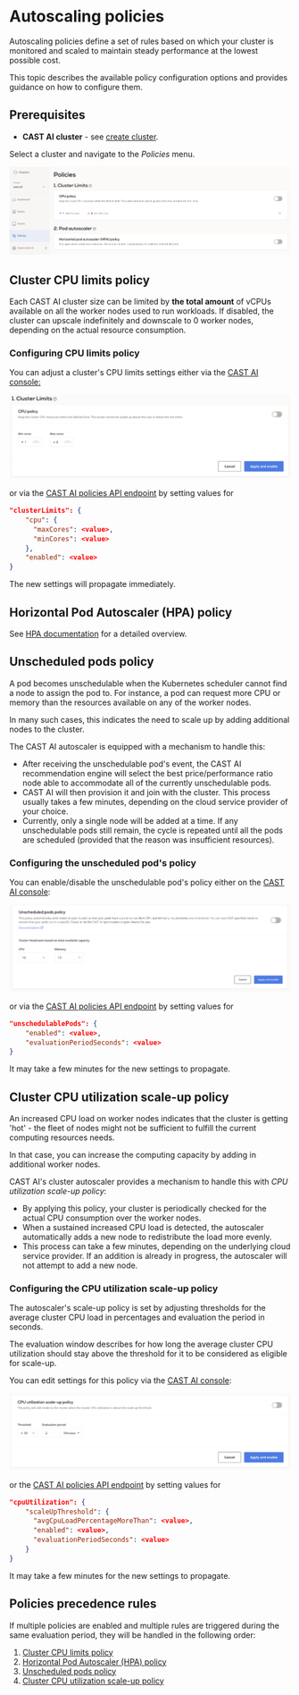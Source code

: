 # Autoscaling policies

Autoscaling policies define a set of rules based on which your cluster is monitored and scaled to maintain steady
performance at the lowest possible cost.

This topic describes the available policy configuration options and provides guidance on how to configure them.

## Prerequisites

- **CAST AI cluster** - see [create cluster](../getting-started.md).

Select a cluster and navigate to the *Policies* menu.

![](autoscaling-policies/policies.png)

## Cluster CPU limits policy

Each CAST AI cluster size can be limited by **the total amount** of vCPUs available on all the worker nodes
used to run workloads.
If disabled, the cluster can upscale indefinitely and downscale to 0 worker nodes, depending on the actual
resource consumption.

### Configuring CPU limits policy

You can adjust a cluster's CPU limits settings either via the [CAST AI console:](https://console.cast.ai/)

![](autoscaling-policies/cluster_size.png)

or via the [CAST AI policies API endpoint](https://api.cast.ai/v1/spec/#/cluster-policies/UpsertPolicies) by setting
values for

```JSON
"clusterLimits": {
    "cpu": {
      "maxCores": <value>,
      "minCores": <value>
    },
    "enabled": <value>
}
```

The new settings will propagate immediately.

## Horizontal Pod Autoscaler (HPA) policy

See [HPA documentation](../guides/hpa.md) for a detailed overview.

## Unscheduled pods policy

A pod becomes unschedulable when the Kubernetes scheduler cannot find a node to assign the pod to.
For instance, a pod can request more CPU or memory than the resources available on any of the worker nodes.

In many such cases, this indicates the need to scale up by adding additional nodes to the cluster.

The CAST AI autoscaler is equipped with a mechanism to handle this:

- After receiving the unschedulable pod's event, the CAST AI recommendation engine will select the best price/performance ratio node able to accommodate all of the currently unschedulable pods.
- CAST AI will then provision it and join with the cluster. This process usually takes a few minutes, depending on the cloud service provider of your choice.
- Currently, only a single node will be added at a time. If any unschedulable pods still remain, the cycle is
repeated until all the pods are scheduled (provided that the reason was insufficient resources).

### Configuring the unscheduled pod's policy

You can enable/disable the unschedulable pod's policy either on the [CAST AI console](https://console.cast.ai/):

![](autoscaling-policies/unschedulable_pods.png)

or via the [CAST AI policies API endpoint](https://api.cast.ai/v1/spec/#/cluster-policies/UpsertPolicies) by setting
values for

```JSON
"unschedulablePods": {
    "enabled": <value>,
    "evaluationPeriodSeconds": <value>
}
```

It may take a few minutes for the new settings to propagate.

## Cluster CPU utilization scale-up policy

An increased CPU load on worker nodes indicates that the cluster is getting 'hot' - the fleet of nodes might not
be sufficient to fulfill the current computing resources needs.

In that case, you can increase the computing capacity by adding in additional worker nodes.

CAST AI's cluster autoscaler provides a mechanism to handle this with _CPU utilization scale-up policy_:

- By applying this policy, your cluster is periodically checked for the actual CPU consumption over the worker nodes.
- When a sustained increased CPU load is detected, the autoscaler automatically adds a new node to redistribute the load
more evenly.
- This process can take a few minutes, depending on the underlying cloud service provider. If an addition is already in progress, the autoscaler will
not attempt to add a new node.

### Configuring the CPU utilization scale-up policy

The autoscaler's scale-up policy is set by adjusting thresholds for the average cluster CPU load in percentages and evaluation
the period in seconds.

The evaluation window describes for how long the average cluster CPU utilization should stay above the threshold for it to
be considered as eligible for scale-up.

You can edit settings for this policy via the [CAST AI console](https://console.cast.ai/):

![](autoscaling-policies/cpu_scale_up.png)

or the [CAST AI policies API endpoint](https://api.cast.ai/v1/spec/#/cluster-policies/UpsertPolicies) by setting values
for

```JSON
"cpuUtilization": {
    "scaleUpThreshold": {
      "avgCpuLoadPercentageMoreThan": <value>,
      "enabled": <value>,
      "evaluationPeriodSeconds": <value>
    }
}
```

It may take a few minutes for the new settings to propagate.

## Policies precedence rules

If multiple policies are enabled and multiple rules are triggered during the same evaluation period, they will be
handled in the following order:

1. [Cluster CPU limits policy](#cluster-cpu-limits-policy)
2. [Horizontal Pod Autoscaler (HPA) policy](#horizontal-pod-autoscaler-hpa-policy)
3. [Unscheduled pods policy](#unscheduled-pods-policy)
4. [Cluster CPU utilization scale-up policy](#cluster-cpu-utilization-scale-up-policy)
